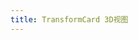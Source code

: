 ```yaml
---
title: TransformCard 3D视图
---
```

<ClientOnly>
<template>
  <show-components title="3D视图" :linesOfCode="25">
       <TransformCard :xMaxRotate="30" :yMaxRotate="30" :perspective="240">
                   <img
                     :style="{
                       marginTop: 40,
                       height: 'auto'
                     }"
                     :src="$withBase('/reveal.png')"
                   />
       </TransformCard>
  </show-components-item>
<template slot="code">

```vue
<template>
</template>
<script>
export default {
};
</script>
```
</template>
  </show-components>
</template>
</ClientOnly>

<script>
export default {
  data() {
    return {
      baseStyle: {
          display: "block",
          margin: "10px 0",
          height: 400,
          width: 570
      },
    }
  },
  
  inject: ["context"],
  
  created() {
  },
  
  methods:{
  }
};
</script>
